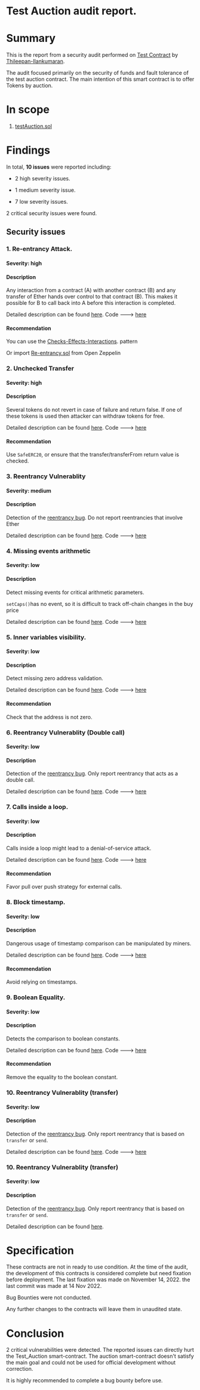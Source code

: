 # Test Auction audit report.


# Summary

This is the report from a security audit performed on [Test Contract](https://gist.github.com/yuriy77k/edf8b3bcddbc3d43967f5765edf4727e) by [Thileepan-Ilankumaran](https://github.com/Thileepan-Ilankumaran). 

The audit focused primarily on the security of funds and fault tolerance of the test auction contract. The main intention of this smart contract is to offer Tokens by auction.

# In scope

1. [testAuction.sol](https://gist.github.com/yuriy77k/edf8b3bcddbc3d43967f5765edf4727e)

# Findings

In total, **10 issues** were reported including:

- 2 high severity issues.

- 1 medium severity issue.

- 7 low severity issues.

2 critical security issues were found.

## Security issues

### 1. Re-entrancy Attack.

#### Severity: high

#### Description

Any interaction from a contract (A) with another contract (B) and any transfer of Ether hands over control to that contract (B). This makes it possible for B to call back into A before this interaction is completed.

Detailed description can be found [here](https://github.com/crytic/slither/wiki/Detector-Documentation#reentrancy-vulnerabilities). Code ---> [here](https://github.com/Thileepan-Ilankumaran/Test_Auction_Audit/issues/1)

#### Recommendation

You can use the [Checks-Effects-Interactions](https://docs.soliditylang.org/en/v0.4.21/security-considerations.html#re-entrancy). pattern

Or import [Re-entrancy.sol](https://github.com/OpenZeppelin/openzeppelin-contracts/blob/master/contracts/security/ReentrancyGuard.sol) from Open Zeppelin

### 2. Unchecked Transfer

#### Severity: high

#### Description

Several tokens do not revert in case of failure and return false. If one of these tokens is used then attacker can withdraw tokens for free.

Detailed description can be found [here](https://github.com/crytic/slither/wiki/Detector-Documentation#unchecked-transfer). Code ---> [here](https://github.com/Thileepan-Ilankumaran/Test_Auction_Audit/issues/2)

#### Recommendation

Use `SafeERC20`, or ensure that the transfer/transferFrom return value is checked.

### 3. Reentrancy Vulnerablity

#### Severity: medium

#### Description

Detection of the [reentrancy bug](https://github.com/crytic/not-so-smart-contracts/tree/master/reentrancy). Do not report reentrancies that involve Ether

Detailed description can be found [here](https://github.com/crytic/slither/wiki/Detector-Documentation#reentrancy-vulnerabilities-1). Code ---> [here](https://github.com/Thileepan-Ilankumaran/Test_Auction_Audit/issues/3)

### 4. Missing events arithmetic

#### Severity: low

#### Description

Detect missing events for critical arithmetic parameters.

`setCaps()`has no event, so it is difficult to track off-chain changes in the buy price

Detailed description can be found [here](https://github.com/crytic/slither/wiki/Detector-Documentation#missing-events-arithmetic). Code ---> [here](https://github.com/Thileepan-Ilankumaran/Test_Auction_Audit/issues/4)

### 5. Inner variables visibility.

#### Severity: low

#### Description

Detect missing zero address validation.

Detailed description can be found [here](https://github.com/crytic/slither/wiki/Detector-Documentation#missing-zero-address-validation). Code ---> [here](https://github.com/Thileepan-Ilankumaran/Test_Auction_Audit/issues/5)

#### Recommendation

Check that the address is not zero.

### 6. Reentrancy Vulnerablity (Double call)

#### Severity: low

#### Description

Detection of the [reentrancy bug](https://github.com/crytic/not-so-smart-contracts/tree/master/reentrancy). Only report reentrancy that acts as a double call.

Detailed description can be found [here](https://github.com/crytic/slither/wiki/Detector-Documentation#reentrancy-vulnerabilities-2). Code ---> [here](https://github.com/Thileepan-Ilankumaran/Test_Auction_Audit/issues/6)

### 7. Calls inside a loop. 

#### Severity: low

#### Description

Calls inside a loop might lead to a denial-of-service attack.

Detailed description can be found [here](https://github.com/crytic/slither/wiki/Detector-Documentation/#calls-inside-a-loop). Code ---> [here](https://github.com/Thileepan-Ilankumaran/Test_Auction_Audit/issues/7)

#### Recommendation

Favor pull over push strategy for external calls.

### 8. Block timestamp.

#### Severity: low

#### Description

Dangerous usage of timestamp comparison can be manipulated by miners.

Detailed description can be found [here](https://github.com/crytic/slither/wiki/Detector-Documentation#block-timestamp). Code ---> [here](https://github.com/Thileepan-Ilankumaran/Test_Auction_Audit/issues/8)

#### Recommendation

Avoid relying on timestamps.

### 9. Boolean Equality.

#### Severity: low

#### Description

Detects the comparison to boolean constants.

Detailed description can be found [here](https://github.com/crytic/slither/wiki/Detector-Documentation#boolean-equality). Code ---> [here](https://github.com/Thileepan-Ilankumaran/Test_Auction_Audit/issues/9)

#### Recommendation

Remove the equality to the boolean constant.

### 10. Reentrancy Vulnerablity (transfer)

#### Severity: low

#### Description

Detection of the [reentrancy bug](https://github.com/crytic/not-so-smart-contracts/tree/master/reentrancy). Only report reentrancy that is based on `transfer` or `send`.

Detailed description can be found [here](https://github.com/crytic/slither/wiki/Detector-Documentation#reentrancy-vulnerabilities-4). Code ---> [here](https://github.com/Thileepan-Ilankumaran/Test_Auction_Audit/issues/10)

### 10. Reentrancy Vulnerablity (transfer)

#### Severity: low

#### Description

Detection of the [reentrancy bug](https://github.com/crytic/not-so-smart-contracts/tree/master/reentrancy). Only report reentrancy that is based on `transfer` or `send`.

Detailed description can be found [here](https://github.com/crytic/slither/wiki/Detector-Documentation#reentrancy-vulnerabilities-4).

# Specification

These contracts are not in ready to use condition. At the time of the audit, the development of this contracts is considered complete but need fixation before deployment. The last fixation was made on November 14, 2022. the last commit was made at 14 Nov 2022.

Bug Bounties were not conducted.

Any further changes to the contracts will leave them in unaudited state.

# Conclusion

2 critical vulnerabilities were detected. The reported issues can directly hurt the Test_Auction smart-contract. The auction smart-contract doesn't satisfy the main goal and could not be used for official development without correction.

It is highly recommended to complete a bug bounty before use.
